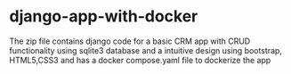 # django-app-with-docker

The zip file contains django code for a basic CRM app with CRUD functionality using sqlite3 database and a intuitive design using bootstrap, HTML5,CSS3 and has a docker compose.yaml file to dockerize the app
